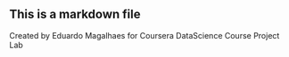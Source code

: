 ## This is a markdown file

Created by Eduardo Magalhaes for Coursera DataScience Course Project Lab

